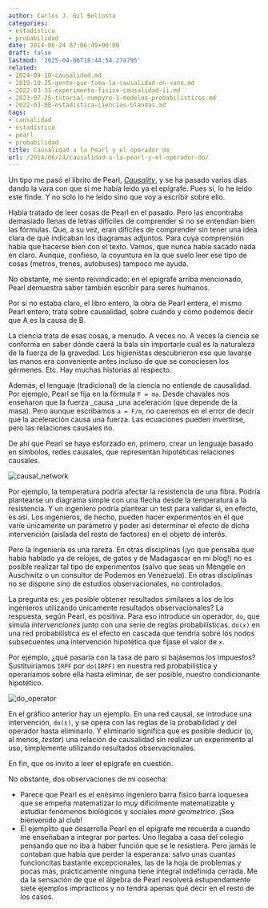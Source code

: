 ```yaml
---
author: Carlos J. Gil Bellosta
categories:
- estadística
- probabilidad
date: 2014-06-24 07:06:49+00:00
draft: false
lastmod: '2025-04-06T18:44:54.274795'
related:
- 2024-09-10-causalidad.md
- 2019-10-25-gente-que-toma-la-causalidad-en-vano.md
- 2022-03-31-experimento-fisico-causalidad-ii.md
- 2023-07-25-tutorial-numpyro-1-modelos-probabilisticos.md
- 2022-03-08-estadistica-ciencias-blandas.md
tags:
- causalidad
- estadística
- pearl
- probabilidad
title: Causalidad a la Pearl y el operador do
url: /2014/06/24/causalidad-a-la-pearl-y-el-operador-do/
---
```


Un tipo me pasó el librito de Pearl, [_Causality_](http://bayes.cs.ucla.edu/BOOK-2K/index.html), y se ha pasado varios días dando la vara con que si me había leído ya el epígrafe. Pues sí, lo he leído este finde. Y no solo lo he leído sino que voy a escribir sobre ello.

Había tratado de leer cosas de Pearl en el pasado. Pero las encontraba demasiado llenas de letras difíciles de comprender si no se entendían bien las fórmulas. Que, a su vez, eran difíciles de comprender sin tener una idea clara de qué indicaban los diagramas adjuntos. Para cuya comprensión había que hacerse bien con el texto. Vamos, que nunca había sacado nada en claro. Aunque, confieso, la coyuntura en la que suelo leer ese tipo de cosas (metros, trenes, autobuses) tampoco me ayuda.

No obstante, me siento reivindicado: en el epígrafe arriba mencionado, Pearl demuestra saber también escribir para seres humanos.

Por si no estaba claro, el libro entero, la obra de Pearl entera, el mismo Pearl entero, trata sobre causalidad, sobre cuándo y cómo podemos decir que A es la causa de B.

La ciencia trata de esas cosas, a menudo. A veces no. A veces la ciencia se conforma en saber dónde caerá la bala sin importarle cuál es la naturaleza de la fuerza de la gravedad. Los higienistas descubrieron eso que lavarse las manos era conveniente antes incluso de que se conociesen los gérmenes. Etc. Hay muchas historias al respecto.

Además, el lenguaje (tradicional) de la ciencia no entiende de causalidad. Por ejemplo, Pearl se fija en la fórmula `F = ma`. Desde chavales nos enseñaron que la fuerza _causa _una aceleración (que depende de la masa). Pero aunque escribamos `a = F/m`, no caeremos en el error de decir que la aceleración causa una fuerza. Las ecuaciones pueden invertirse, pero las relaciones causales no.

De ahí que Pearl se haya esforzado en, primero, crear un lenguaje basado en símbolos, redes causales, que representan hipotéticas relaciones causales.

![causal_network](/wp-uploads/2014/06/causal_network.png#center)

Por ejemplo, la temperatura podría afectar la resistencia de una fibra. Podría plantearse un diagrama simple con una flecha desde la temperatura a la resistencia. Y un ingeniero podría plantear un test para validar si, en efecto, es así. Los ingenieros, de hecho, pueden hacer experimentos en el que varíe únicamente un parámetro y poder así determinar el efecto de dicha intervención (aislada del resto de factores) en el objeto de interés.

Pero la ingeniería es una rareza. En otras disciplinas (¡yo que pensaba que había hablado ya de relojes, de gatos y de Madagascar en mi blog!) no es posible realizar tal tipo de experimentos (salvo que seas un Mengele en Auschwitz o un consultor de Podemos en Venezuela). En otras disciplinas no se dispone sino de estudios observacionales, no controlados.

La pregunta es: ¿es posible obtener resultados similares a los de los ingenieros utilizando únicamente resultados observacionales? La respuesta, según Pearl, es positiva. Para eso introduce un operador, `do`, que simula _intervenciones_ junto con una serie de reglas probabilísticas. `do(x)` en una red probabilística es el efecto en cascada que tendría sobre los nodos subsecuentes una intervención hipotética que fijase el valor de `x`.

Por ejemplo, ¿qué pasaría con la tasa de paro si bajásemos los impuestos? Sustituiríamos `IRPF` por `do(IRPF)` en nuestra red probabilística y operaríamos sobre ella hasta eliminar, de ser posible, nuestro condicionante hipotético.

![do_operator](/wp-uploads/2014/06/do_operator.png#center)

En el gráfico anterior hay un ejemplo. En una red causal, se introduce una intervención, `do(s)`, y se opera con las reglas de la probabilidad y del operador hasta eliminarlo. Y eliminarlo significa que es posible deducir (o, al menos, _testar_) una relación de causalidad sin realizar un experimento al uso, simplemente utilizando resultados observacionales.

En fin, que os invito a leer el epígrafe en cuestión.

No obstante, dos observaciones de mi cosecha:

* Parece que Pearl es el enésimo ingeniero barra físico barra loquesea que se empeña matematizar lo muy difícilmente matematizable y estudiar fenómenos biológicos y sociales _more geometrico_. ¡Sea bienvenido al club!
* El ejemplito que desarrolla Pearl en el epígrafe me recuerda a cuando me enseñaban a integrar por partes. Uno llegaba a casa del colegio pensando que no iba a haber función que se le resistiera. Pero jamás le contaban que había que perder la esperanza: salvo unas cuantas funcioncitas bastante excepcionales, las de la hoja de problemas y pocas más, prácticamente ninguna tiene integral indefinida cerrada. Me da la sensación de que el álgebra de Pearl resolverá estupendamente siete ejemplos imprácticos y no tendrá apenas qué decir en el resto de los casos.